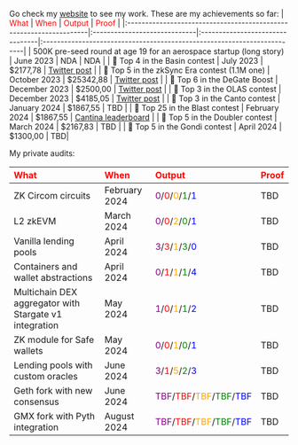 Go check my [website](http://tinyurl.com/nethoxa) to see my work. These are my achievements so far:
|                    <font color="red">What</font>                    | <font color="red">When</font> | <font color="red">Output</font> |                      <font color="red">Proof</font>                      |
|:-------------------------------------------------------------------|:-----------------------------|:--------------------------------|:------------------------------------------------------------------------|
| 500K pre-seed round at age 19 for an aerospace startup (long story) |           June 2023           | NDA                             |                                   NDA                                    |
|                    🏅 Top 4 in the Basin contest                      |           July 2023           | $2177,78                        | [Twitter post](https://twitter.com/code4rena/status/1696711905036149044) |
|                 🏅 Top 5 in the zkSync Era contest (1.1M one)                  |         October 2023          | $25342,88                             |                                   [Twitter post](https://twitter.com/code4rena/status/1747748054822682874)                                    |
|                     🏅 Top 6 in the DeGate Boost                      |         December 2023         | $2500,00                        | [Twitter post](https://twitter.com/immunefi/status/1738013656099831874)  |
|                     🥉 Top 3 in the OLAS contest                      |         December 2023         | $4185,05                        | [Twitter post](https://twitter.com/code4rena/status/1752042429484523523)  |
| 🥉 Top 3 in the Canto contest | January 2024 | $1867,55 | TBD | 
| 🏅 Top 25 in the Blast contest | February 2024 | $1867,55 | [Cantina leaderboard](https://cantina.xyz/competitions/c90131b4-5c7c-4ebc-a1f3-8002d219bfe0/leaderboard) | 
| 🏅 Top 5 in the Doubler contest | March 2024 | $2167,83 | TBD | 
| 🏅 Top 5 in the Gondi contest | April 2024 | $1300,00 | TBD| 

My private audits:

|                    <font color="red">What</font>                    | <font color="red">When</font> |                      <font color="red">Output</font>                      |                      <font color="red">Proof</font>                      |
|:-------------------------------------------------------------------|:-----------------------------|:------------------------------------------------------------------------|:------------------------------------------------------------------------|
| ZK Circom circuits | February 2024 | <font color="purple">0</font>/<font color="red">0</font>/<font color="orange">0</font>/<font color="green">1</font>/<font color="blue">1</font>| TBD |
| L2 zkEVM | March 2024 | <font color="purple">0</font>/<font color="red">0</font>/<font color="orange">2</font>/<font color="green">0</font>/<font color="blue">1</font>| TBD |
| Vanilla lending pools | April 2024 | <font color="purple">3</font>/<font color="red">3</font>/<font color="orange">1</font>/<font color="green">3</font>/<font color="blue">0</font>| TBD |
| Containers and wallet abstractions | April 2024 | <font color="purple">0</font>/<font color="red">1</font>/<font color="orange">1</font>/<font color="green">1</font>/<font color="blue">4</font>| TBD |
| Multichain DEX aggregator with Stargate v1 integration | May 2024 | <font color="purple">1</font>/<font color="red">0</font>/<font color="orange">1</font>/<font color="green">1</font>/<font color="blue">2</font>| TBD | 
| ZK module for Safe wallets | May 2024 | <font color="purple">0</font>/<font color="red">0</font>/<font color="orange">1</font>/<font color="green">0</font>/<font color="blue">1</font>| TBD | 
| Lending pools with custom oracles | June 2024 | <font color="purple">3</font>/<font color="red">1</font>/<font color="orange">5</font>/<font color="green">2</font>/<font color="blue">3</font>| TBD | 
| Geth fork with new consensus | June 2024 | <font color="purple">TBF</font>/<font color="red">TBF</font>/<font color="orange">TBF</font>/<font color="green">TBF</font>/<font color="blue">TBF</font>| TBD | 
| GMX fork with Pyth integration | August 2024 | <font color="purple">TBF</font>/<font color="red">TBF</font>/<font color="orange">TBF</font>/<font color="green">TBF</font>/<font color="blue">TBF</font>| TBD | 
